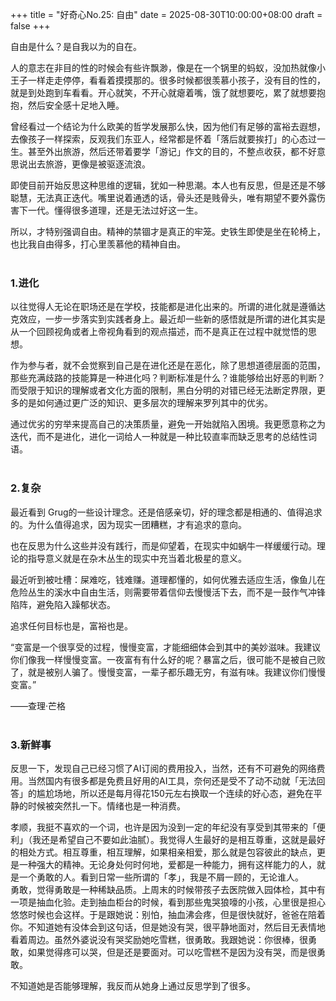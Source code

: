+++
title = "好奇心No.25: 自由"
date = 2025-08-30T10:00:00+08:00
draft = false
+++

自由是什么？是自我以为的自在。

<!--more-->

人的意志在非目的性的时候会有些许飘渺，像是在一个锅里的蚂蚁，没加热就像小王子一样走走停停，看看着摸摸那的。很多时候都很羡慕小孩子，没有目的性的，就是到处跑到车看看。开心就笑，不开心就瘪着嘴，饿了就想要吃，累了就想要抱抱，然后安全感十足地入睡。

曾经看过一个结论为什么欧美的哲学发展那么快，因为他们有足够的富裕去遐想，去像孩子一样探索，反观我们东亚人，经常都是怀着「落后就要挨打」的心态过一生。甚至外出旅游，然后还带着要学「游记」作文的目的，不整点收获，都不好意思说出去旅游，更像是被驱逐流浪。

即使目前开始反思这种思维的逻辑，犹如一种思潮。本人也有反思，但是还是不够聪慧，无法真正迭代。嘴里说着通透的话，骨头还是贱骨头，唯有期望不要外露伤害下一代。懂得很多道理，还是无法过好这一生。

所以，才特别强调自由。精神的禁锢才是真正的牢笼。史铁生即使是坐在轮椅上，也比我自由得多，打心里羡慕他的精神自由。
<br>
<br>
### 1.进化
以往觉得人无论在职场还是在学校，技能都是进化出来的。所谓的进化就是遵循达克效应，一步一步落实到实践者身上。最近却一些新的感悟就是所谓的进化其实是从一个回顾视角或者上帝视角看到的观点描述，而不是真正在过程中就觉悟的思想。

作为参与者，就不会觉察到自己是在进化还是在恶化，除了思想道德层面的范围，那些充满歧路的技能算是一种进化吗？判断标准是什么？谁能够给出好恶的判断？而受限于知识的理解或者文化方面的限制，黑白分明的对错已经无法断定界限，更多的是如何通过更广泛的知识、更多层次的理解来罗列其中的优劣。

通过优劣的穷举来提高自己的决策质量，避免一开始就陷入困境。我更愿意称之为迭代，而不是进化，进化一词给人一种就是一种比较直率而缺乏思考的总结性词语。
<br>
<br>

### 2.复杂
最近看到 Grug的一些设计理念。还是倍感亲切，好的理念都是相通的、值得追求的。为什么值得追求，因为现实一团糟糕，才有追求的意向。

也在反思为什么这些并没有践行，而是仰望着，在现实中如蜗牛一样缓缓行动。理论的指导意义就是在杂木丛生的现实中充当着北极星的意义。

最近听到被吐槽：屎难吃，钱难赚。道理都懂的，如何优雅去适应生活，像鱼儿在危险丛生的溪水中自由生活，则需要带着信仰去慢慢活下去，而不是一鼓作气冲锋陷阵，避免陷入躁郁状态。

追求任何目标也是，富裕也是。

“变富是一个很享受的过程，慢慢变富，才能细细体会到其中的美妙滋味。我建议你们像我一样慢慢变富。一夜富有有什么好的呢？暴富之后，很可能不是被自己败了，就是被别人骗了。慢慢变富，一辈子都乐趣无穷，有滋有味。我建议你们慢慢变富。”

——查理·芒格
<br>
<br>

### 3.新鲜事

反思一下，发现自己已经习惯了AI订阅的费用投入，当然，还有不可避免的网络费用。当然国内有很多都是免费且好用的AI工具，奈何还是受不了动不动就「无法回答」的尴尬场地，所以还是每月得花150元左右换取一个连续的好心态，避免在平静的时候被突然扎一下。情绪也是一种消费。
<br>

孝顺，我挺不喜欢的一个词，也许是因为没到一定的年纪没有享受到其带来的「便利」（我还是希望自己不要如此油腻）。我觉得人生最好的是相互尊重，这就是最好的相处方式。相互尊重，相互理解，如果相亲相爱，那么就是包容彼此的缺点，更是一种强大的精神。无论身处何时何地，爱都是一种能力，拥有这样能力的人，就是一个勇敢的人。看到日常一些所谓的「孝」，我是不屑一顾的，无论谁人。
<br>
勇敢，觉得勇敢是一种稀缺品质。上周末的时候带孩子去医院做入园体检，其中有一项是抽血化验。走到抽血柜台的时候，看到那些鬼哭狼嚎的小孩，心里很是担心悠悠时候也会这样。于是跟她说：别怕，抽血沸会疼，但是很快就好，爸爸在陪着你。不知道她有没体会到这句话，但是她没有哭，很平静地面对，然后目无表情地看着周边。虽然外婆说没有哭奖励她吃雪糕，很勇敢。我跟她说：你很棒，很勇敢，如果觉得疼可以哭，但是还是要面对。可以吃雪糕不是因为没有哭，而是很勇敢。

不知道她是否能够理解，我反而从她身上通过反思学到了很多。
